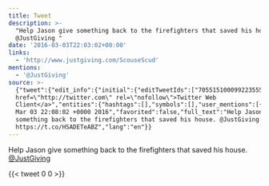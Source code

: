 ```yaml
---
title: Tweet
description: >-
  "Help Jason give something back to the firefighters that saved his house.
  @JustGiving "
date: '2016-03-03T22:03:02+00:00'
links:
  - 'http://www.justgiving.com/ScouseScud'
mentions:
  - '@JustGiving'
source: >-
  {"tweet":{"edit_info":{"initial":{"editTweetIds":["705515100099223555"],"editableUntil":"2016-03-03T23:08:02.357Z","editsRemaining":"5","isEditEligible":true}},"retweeted":false,"source":"<a
  href=\"http://twitter.com\" rel=\"nofollow\">Twitter Web
  Client</a>","entities":{"hashtags":[],"symbols":[],"user_mentions":[{"name":"JustGiving","screen_name":"JustGiving","indices":["73","84"],"id_str":"1278731","id":"1278731"}],"urls":[{"url":"https://t.co/HSADETeABZ","expanded_url":"http://www.justgiving.com/ScouseScud","display_url":"justgiving.com/ScouseScud","indices":["85","108"]}]},"display_text_range":["0","108"],"favorite_count":"0","id_str":"705515100099223555","truncated":false,"retweet_count":"0","id":"705515100099223555","possibly_sensitive":false,"created_at":"Thu
  Mar 03 22:08:02 +0000 2016","favorited":false,"full_text":"Help Jason give
  something back to the firefighters that saved his house. @JustGiving
  https://t.co/HSADETeABZ","lang":"en"}}
---
```

Help Jason give something back to the firefighters that saved his house. [@JustGiving](https://twitter.com/@JustGiving) 
    
{{< tweet 0 0 >}}
    
